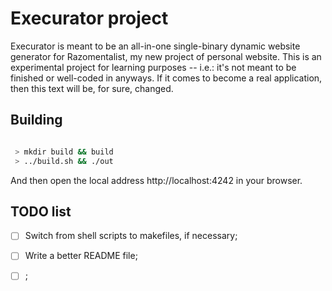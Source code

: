 
# Execurator project

Execurator is meant to be an all-in-one single-binary dynamic website generator for Razomentalist, my new project of personal website. This is an experimental project for learning purposes -- i.e.: it's not meant to be finished or well-coded in anyways. If it comes to become a real application, then this text will be, for sure, changed.

## Building

```bash

 > mkdir build && build
 > ../build.sh && ./out

```

And then open the local address http://localhost:4242 in your browser.

## TODO list

 - [ ] Switch from shell scripts to makefiles, if necessary;
 - [ ] Write a better README file;
 - [ ] ;


